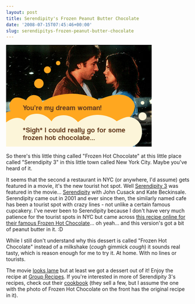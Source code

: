 ```yaml
---
layout: post
title: Serendipity's Frozen Peanut Butter Chocolate
date: '2008-07-15T07:45:46+00:00'
slug: serendipitys-frozen-peanut-butter-chocolate
---
```

<img src='/images/uploads/2008/07/serendipity3_hot_chocolate.jpg' alt='Serendipity 3 Hot Chocolate' class="yellowborder" />

So there's this little thing called "Frozen Hot Chocolate" at this little place called "Serendipity 3" in this little town called New York City. Maybe you've heard of it.

It seems that the second a restaurant in NYC (or anywhere, I'd assume) gets featured in a movie, it's the new tourist hot spot. Well <a href="http://www.serendipity3.com/">Serendipity 3</a> was featured in the movie... <a href="http://www.imdb.com/title/tt0240890/">Serendipity</a> with John Cusack and Kate Beckinsale. Serendipity came out in 2001 and ever since then, the similarly named cafe has been a tourist spot with crazy lines - not unlike a certain famous cupcakery. I've never been to Serendipity because I don't have very much patience for the tourist spots in NYC but came across <a href="http://www.grouprecipes.com/35112/serendipitys-frozen-peanut-butter-hot-chocolate.html">this recipe online for their famous Frozen Hot Chocolate</a>... oh yeah... and this version's got a bit of peanut butter in it. :D

While I still don't understand why this dessert is called "Frozen Hot Chocolate" instead of a milkshake (*cough* gimmick *cough*) it sounds real tasty, which is reason enough for me to try it. At home. With no lines or tourists.

The movie <a href="http://www.youtube.com/watch?v=CsjR5P3TuWY">looks lame</a> but at least we got a dessert out of it! Enjoy the recipe at <a href="http://www.grouprecipes.com/35112/serendipitys-frozen-peanut-butter-hot-chocolate.html">Group Recipes</a>. If you're interested in more of Serendipity 3's recipes, check out their <a href="http://www.amazon.com/Sweet-Serendipity-Delicious-Desserts-Devilish/dp/B000N5MTUQ/ref=sr_1_19?ie=UTF8&m=A1VFMEDRM0EEIX&s=generic&qid=1216121851&sr=1-19">cookbook</a> (they sell a few, but I assume the one with the photo of Frozen Hot Chocolate on the front has the original recipe in it).

